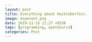 ```yaml
---
layout: post
title: Everything about Hacktoberfest.
image: mspevent.png
date: 2019-11-15 11:27 +0530
tags: [programming, openSource]
categories: Post
---
```





